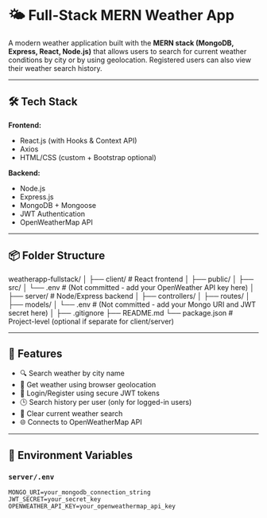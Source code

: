 # 🌤️ Full-Stack MERN Weather App

A modern weather application built with the **MERN stack (MongoDB, Express, React, Node.js)** that allows users to search for current weather conditions by city or by using geolocation. Registered users can also view their weather search history.

---

## 🛠️ Tech Stack

**Frontend:**  
- React.js (with Hooks & Context API)  
- Axios  
- HTML/CSS (custom + Bootstrap optional)

**Backend:**  
- Node.js  
- Express.js  
- MongoDB + Mongoose  
- JWT Authentication  
- OpenWeatherMap API

---

## 📦 Folder Structure

weatherapp-fullstack/
│
├── client/ # React frontend
│ ├── public/
│ ├── src/
│ └── .env # (Not committed - add your OpenWeather API key here)
│
├── server/ # Node/Express backend
│ ├── controllers/
│ ├── routes/
│ ├── models/
│ └── .env # (Not committed - add your Mongo URI and JWT secret here)
│
├── .gitignore
├── README.md
└── package.json # Project-level (optional if separate for client/server)

---

## 🔑 Features

- 🔍 Search weather by city name  
- 📍 Get weather using browser geolocation  
- 🧾 Login/Register using secure JWT tokens  
- 🕒 Search history per user (only for logged-in users)  
- 🧼 Clear current weather search  
- 🌐 Connects to OpenWeatherMap API  

---

## 🔧 Environment Variables 

### `server/.env`

```env
MONGO_URI=your_mongodb_connection_string
JWT_SECRET=your_secret_key
OPENWEATHER_API_KEY=your_openweathermap_api_key